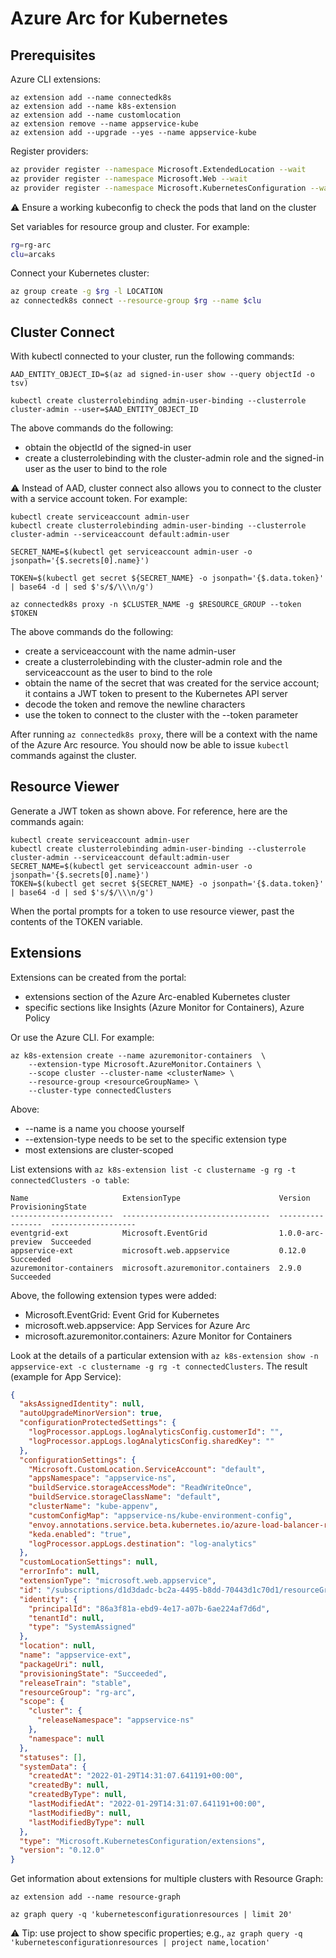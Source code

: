# Azure Arc for Kubernetes

## Prerequisites

Azure CLI extensions:

```
az extension add --name connectedk8s
az extension add --name k8s-extension
az extension add --name customlocation
az extension remove --name appservice-kube
az extension add --upgrade --yes --name appservice-kube
```

Register providers:

```bash
az provider register --namespace Microsoft.ExtendedLocation --wait
az provider register --namespace Microsoft.Web --wait
az provider register --namespace Microsoft.KubernetesConfiguration --wait
```

⚠️ Ensure a working kubeconfig to check the pods that land on the cluster

Set variables for resource group and cluster. For example:

```bash
rg=rg-arc
clu=arcaks
```

Connect your Kubernetes cluster:

```bash
az group create -g $rg -l LOCATION
az connectedk8s connect --resource-group $rg --name $clu
```

## Cluster Connect

With kubectl connected to your cluster, run the following commands:

```
AAD_ENTITY_OBJECT_ID=$(az ad signed-in-user show --query objectId -o tsv)

kubectl create clusterrolebinding admin-user-binding --clusterrole cluster-admin --user=$AAD_ENTITY_OBJECT_ID
```

The above commands do the following:
- obtain the objectId of the signed-in user
- create a clusterrolebinding with the cluster-admin role and the signed-in user as the user to bind to the role

⚠️ Instead of AAD, cluster connect also allows you to connect to the cluster with a service account token. For example:

```
kubectl create serviceaccount admin-user
kubectl create clusterrolebinding admin-user-binding --clusterrole cluster-admin --serviceaccount default:admin-user

SECRET_NAME=$(kubectl get serviceaccount admin-user -o jsonpath='{$.secrets[0].name}')

TOKEN=$(kubectl get secret ${SECRET_NAME} -o jsonpath='{$.data.token}' | base64 -d | sed $'s/$/\\\n/g')

az connectedk8s proxy -n $CLUSTER_NAME -g $RESOURCE_GROUP --token $TOKEN
```

The above commands do the following:
- create a serviceaccount with the name admin-user
- create a clusterrolebinding with the cluster-admin role and the serviceaccount as the user to bind to the role
- obtain the name of the secret that was created for the service account; it contains a JWT token to present to the Kubernetes API server
- decode the token and remove the newline characters
- use the token to connect to the cluster with the --token parameter

After running `az connectedk8s proxy`, there will be a context with the name of the Azure Arc resource. You should now be able to issue `kubectl` commands against the cluster.

## Resource Viewer

Generate a JWT token as shown above. For reference, here are the commands again:

```
kubectl create serviceaccount admin-user
kubectl create clusterrolebinding admin-user-binding --clusterrole cluster-admin --serviceaccount default:admin-user
SECRET_NAME=$(kubectl get serviceaccount admin-user -o jsonpath='{$.secrets[0].name}')
TOKEN=$(kubectl get secret ${SECRET_NAME} -o jsonpath='{$.data.token}' | base64 -d | sed $'s/$/\\\n/g')
```

When the portal prompts for a token to use resource viewer, past the contents of the TOKEN variable.

## Extensions

Extensions can be created from the portal:
- extensions section of the Azure Arc-enabled Kubernetes cluster
- specific sections like Insights (Azure Monitor for Containers), Azure Policy

Or use the Azure CLI. For example:

```
az k8s-extension create --name azuremonitor-containers  \
	--extension-type Microsoft.AzureMonitor.Containers \
	--scope cluster --cluster-name <clusterName> \
	--resource-group <resourceGroupName> \
	--cluster-type connectedClusters
```

Above:
- --name is a name you choose yourself
- --extension-type needs to be set to the specific extension type
- most extensions are cluster-scoped

List extensions with `az k8s-extension list -c clustername -g rg -t connectedClusters -o table`:

```
Name                     ExtensionType                      Version            ProvisioningState   
-----------------------  ---------------------------------  -----------------  -------------------  
eventgrid-ext            Microsoft.EventGrid                1.0.0-arc-preview  Succeeded            
appservice-ext           microsoft.web.appservice           0.12.0             Succeeded            
azuremonitor-containers  microsoft.azuremonitor.containers  2.9.0              Succeeded            
```

Above, the following extension types were added:
- Microsoft.EventGrid: Event Grid for Kubernetes
- microsoft.web.appservice: App Services for Azure Arc
- microsoft.azuremonitor.containers: Azure Monitor for Containers

Look at the details of a particular extension with `az k8s-extension show -n appservice-ext -c clustername -g rg -t connectedClusters`. The result (example for App Service):

```json
{
  "aksAssignedIdentity": null,
  "autoUpgradeMinorVersion": true,
  "configurationProtectedSettings": {
    "logProcessor.appLogs.logAnalyticsConfig.customerId": "",
    "logProcessor.appLogs.logAnalyticsConfig.sharedKey": ""
  },
  "configurationSettings": {
    "Microsoft.CustomLocation.ServiceAccount": "default",
    "appsNamespace": "appservice-ns",
    "buildService.storageAccessMode": "ReadWriteOnce",
    "buildService.storageClassName": "default",
    "clusterName": "kube-appenv",
    "customConfigMap": "appservice-ns/kube-environment-config",
    "envoy.annotations.service.beta.kubernetes.io/azure-load-balancer-resource-group": "",
    "keda.enabled": "true",
    "logProcessor.appLogs.destination": "log-analytics"
  },
  "customLocationSettings": null,
  "errorInfo": null,
  "extensionType": "microsoft.web.appservice",
  "id": "/subscriptions/d1d3dadc-bc2a-4495-b8dd-70443d1c70d1/resourceGroups/rg-arc/providers/Microsoft.Kubernetes/connectedClusters/arcaks/providers/Microsoft.KubernetesConfiguration/extensions/appservice-ext",
  "identity": {
    "principalId": "86a3f81a-ebd9-4e17-a07b-6ae224af7d6d",
    "tenantId": null,
    "type": "SystemAssigned"
  },
  "location": null,
  "name": "appservice-ext",
  "packageUri": null,
  "provisioningState": "Succeeded",
  "releaseTrain": "stable",
  "resourceGroup": "rg-arc",
  "scope": {
    "cluster": {
      "releaseNamespace": "appservice-ns"
    },
    "namespace": null
  },
  "statuses": [],
  "systemData": {
    "createdAt": "2022-01-29T14:31:07.641191+00:00",
    "createdBy": null,
    "createdByType": null,
    "lastModifiedAt": "2022-01-29T14:31:07.641191+00:00",
    "lastModifiedBy": null,
    "lastModifiedByType": null
  },
  "type": "Microsoft.KubernetesConfiguration/extensions",
  "version": "0.12.0"
}
```


Get information about extensions for multiple clusters with Resource Graph:

```
az extension add --name resource-graph

az graph query -q 'kubernetesconfigurationresources | limit 20'
```

⚠️ Tip: use project to show specific properties; e.g., `az graph query -q 'kubernetesconfigurationresources | project name,location'`

